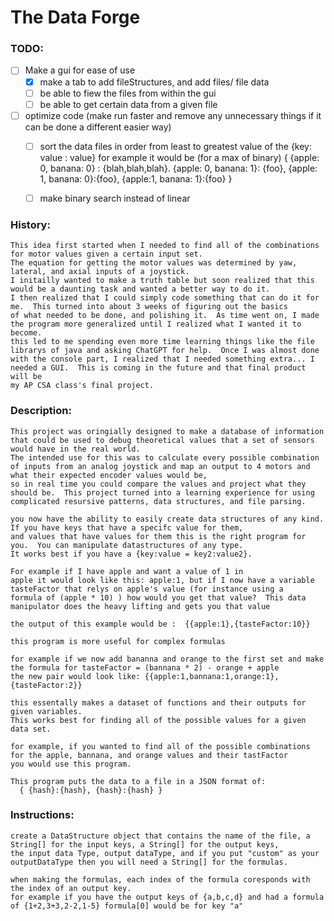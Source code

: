 # The Data Forge
### TODO: 

- [ ] Make a gui for ease of use
  - [x] make a tab to add fileStructures, and add files/ file data
  - [ ] be able to fiew the files from within the gui
  - [ ] be able to get certain data from a given file

- [ ] optimize code (make run faster and remove any unnecessary things if it can be done a different easier way)
  - [ ] sort the data files in order from least to greatest value of the {key: value : value}
        for example it would be (for a max of binary) { {apple: 0, banana: 0} : {blah,blah,blah}. {apple: 0, banana: 1}: {foo}, {apple: 1, banana: 0}:{foo}, {apple:1, banana: 1}:{foo} }
  - [ ] make binary search instead of linear


 ### History:
    This idea first started when I needed to find all of the combinations for motor values given a certain input set.
    The equation for getting the motor values was determined by yaw, lateral, and axial inputs of a joystick.
    I initailly wanted to make a truth table but soon realized that this would be a daunting task and wanted a better way to do it.
    I then realized that I could simply code something that can do it for me.  This turned into about 3 weeks of figuring out the basics 
    of what needed to be done, and polishing it.  As time went on, I made the program more generalized until I realized what I wanted it to become.
    this led to me spending even more time learning things like the file librarys of java and asking ChatGPT for help.  Once I was almost done
    with the console part, I realized that I needed something extra... I needed a GUI.  This is coming in the future and that final product will be 
    my AP CSA class's final project.
### Description:

    This project was oringially designed to make a database of information that could be used to debug theoretical values that a set of sensors would have in the real world.
    The intended use for this was to calculate every possible combination of inputs from an analog joystick and map an output to 4 motors and what their expected encoder values would be,
    so in real time you could compare the values and project what they should be.  This project turned into a learning experience for using complicated resursive patterns, data structures, and file parsing.
    
    you now have the ability to easily create data structures of any kind.  If you have keys that have a specifc value for them,
    and values that have values for them this is the right program for you.  You can manipulate datastructures of any type.
    It works best if you have a {key:value = key2:value2}.  
    
    For example if I have apple and want a value of 1 in 
    apple it would look like this: apple:1, but if I now have a variable tasteFactor that relys on apple's value (for instance using a 
    formula of (apple * 10) ) how would you get that value?  This data manipulator does the heavy lifting and gets you that value
    
    the output of this example would be :  {{apple:1},{tasteFactor:10}}
    
    this program is more useful for complex formulas
    
    for example if we now add bananna and orange to the first set and make the formula for tasteFactor = (bannana * 2) - orange + apple
    the new pair would look like: {{apple:1,bannana:1,orange:1},{tasteFactor:2}}
    
    this essentally makes a dataset of functions and their outputs for given variables.
    This works best for finding all of the possible values for a given data set.
    
    for example, if you wanted to find all of the possible combinations for the apple, bannana, and orange values and their tastFactor 
    you would use this program.

    This program puts the data to a file in a JSON format of:
      { {hash}:{hash}, {hash}:{hash} }
### Instructions:
    create a DataStructure object that contains the name of the file, a String[] for the input keys, a String[] for the output keys,
    the input data Type, output dataType, and if you put "custom" as your outputDataType then you will need a String[] for the formulas.
    
    when making the formulas, each index of the formula coresponds with the index of an output key.
    for example if you have the output keys of {a,b,c,d} and had a formula of {1+2,3+3,2-2,1-5} formula[0] would be for key "a"
    
                
                
